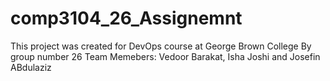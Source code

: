 # comp3104_26_Assignemnt
This project was created for DevOps course at George Brown College
By group number 26
Team Memebers: Vedoor Barakat, Isha Joshi and Josefin ABdulaziz